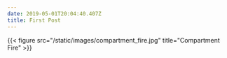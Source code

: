 ```yaml
---
date: 2019-05-01T20:04:40.407Z
title: First Post
---
```


{{< figure src="/static/images/compartment_fire.jpg" title="Compartment Fire" >}}
